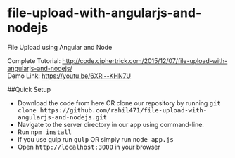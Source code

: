 # file-upload-with-angularjs-and-nodejs
File Upload using Angular and Node

Complete Tutorial: http://code.ciphertrick.com/2015/12/07/file-upload-with-angularjs-and-nodejs/ </br>
Demo Link: https://youtu.be/6XRi--KHN7U

##Quick Setup
<ul>
	<li>Download the code from here OR clone our repository by running <kbd>git clone https://github.com/rahil471/file-upload-with-angularjs-and-nodejs.git</kbd></li>	
        <li>Navigate to the server directory in our app using command-line.</li>
	<li>Run <kbd>npm install</kbd></li>
	<li>If you use gulp run <kbd>gulp</kbd> OR simply run <kbd>node app.js</kbd></li>
	<li>Open <kbd>http://localhost:3000</kbd> in your browser</li>
</ul>
